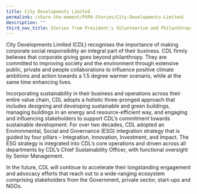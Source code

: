 ```yaml
---
title: City Developments Limited
permalink: /share-the-moment/PVPA-Stories/City-Developments-Limited/
description: ""
third_nav_title: Stories from President's Volunteerism and Philanthropy Awards 2022
---
```



City Developments Limited (CDL) recognises the importance of making corporate social responsibility an integral part of their business. CDL firmly believes that corporate giving goes beyond philanthropy. They are committed to improving society and the environment through extensive public, private and people collaborations to influence positive climate ambitions and action towards a 1.5 degree warmer scenario, while at the same time enhancing lives.

Incorporating sustainability in their business and operations across their entire value chain, CDL adopts a holistic three-pronged approach that includes designing and developing sustainable and green buildings, managing buildings in an energy and resource-efficient way, and engaging and influencing stakeholders to support CDL’s commitment towards sustainable development. For over two decades, CDL adopted an Environmental, Social and Governance (ESG) integration strategy that is guided by four pillars – Integration, Innovation, Investment, and Impact. The ESG strategy is integrated into CDL’s core operations and driven across all departments by CDL’s Chief Sustainability Officer, with functional oversight by Senior Management.

In the future, CDL will continue to accelerate their longstanding engagement and advocacy efforts that reach out to a wide-ranging ecosystem comprising stakeholders from the Government, private sector, start-ups and NGOs.
